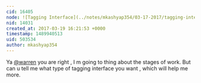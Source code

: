 ```yaml
---
cid: 16405
node: ![Tagging Interface](../notes/mkashyap354/03-17-2017/tagging-interface)
nid: 14031
created_at: 2017-03-19 16:21:53 +0000
timestamp: 1489940513
uid: 503534
author: mkashyap354
---
```


Ya [@warren](/profile/warren)  you are right , I m going to thing about the stages of work. But can u tell me what type of tagging interface you want , which will help me more.
